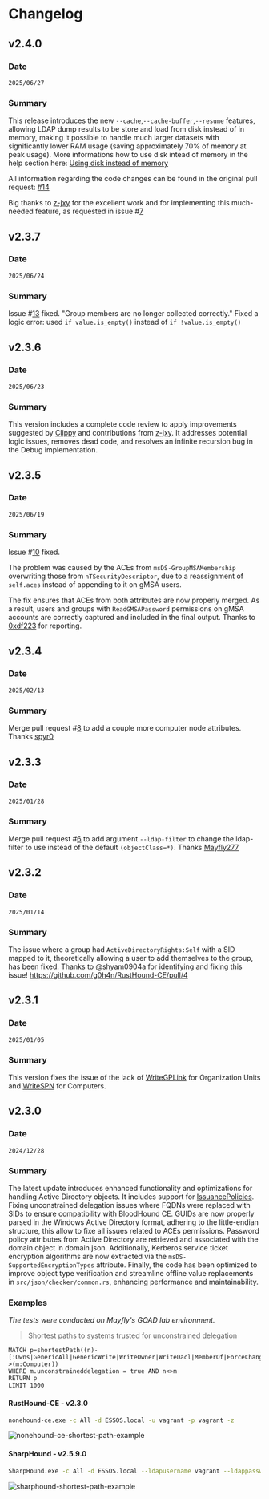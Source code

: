 # Changelog

## v2.4.0

### Date
`2025/06/27`

### Summary

This release introduces the new `--cache`,`--cache-buffer`,`--resume` features, allowing LDAP dump results to be store and load from disk instead of in memory, making it possible to handle much larger datasets with significantly lower RAM usage (saving approximately 70% of memory at peak usage). More informations how to use disk intead of memory in the help section here: [Using disk instead of memory](https://github.com/g0h4n/RustHound-CE/blob/main/HELP.md#using-disk-instead-of-memory)

All information regarding the code changes can be found in the original pull request: [#14](https://github.com/g0h4n/RustHound-CE/pull/14)

Big thanks to [z-jxy](https://github.com/z-jxy) for the excellent work and for implementing this much-needed feature, as requested in issue #[7](https://github.com/g0h4n/RustHound-CE/issues/7)

## v2.3.7

### Date
`2025/06/24`

### Summary

Issue #[13](https://github.com/g0h4n/RustHound-CE/issues/13) fixed.
"Group members are no longer collected correctly."
Fixed a logic error: used `if value.is_empty()` instead of `if !value.is_empty()`

## v2.3.6

### Date
`2025/06/23`

### Summary

This version includes a complete code review to apply improvements suggested by [Clippy](https://doc.rust-lang.org/clippy/usage.html) and contributions from [z-jxy](https://github.com/z-jxy). It addresses potential logic issues, removes dead code, and resolves an infinite recursion bug in the Debug implementation.

## v2.3.5

### Date
`2025/06/19`

### Summary

Issue #[10](https://github.com/g0h4n/RustHound-CE/issues/10) fixed.

The problem was caused by the ACEs from `msDS-GroupMSAMembership` overwriting those from `nTSecurityDescriptor`, due to a reassignment of `self.aces` instead of appending to it on gMSA users.

The fix ensures that ACEs from both attributes are now properly merged. As a result, users and groups with `ReadGMSAPassword` permissions on gMSA accounts are correctly captured and included in the final output. Thanks to [0xdf223](https://github.com/0xdf223) for reporting.

## v2.3.4

### Date
`2025/02/13`

### Summary

Merge pull request #[8](https://github.com/g0h4n/RustHound-CE/pull/8) to add a couple more computer node attributes. Thanks [spyr0](https://github.com/spyr0-sec)

## v2.3.3

### Date
`2025/01/28`

### Summary

Merge pull request #[6](https://github.com/g0h4n/RustHound-CE/pull/6) to add argument `--ldap-filter` to change the ldap-filter to use instead of the default `(objectClass=*)`. Thanks [Mayfly277](https://github.com/Mayfly277)

## v2.3.2

### Date
`2025/01/14`

### Summary

The issue where a group had `ActiveDirectoryRights:Self` with a SID mapped to it, theoretically allowing a user to add themselves to the group, has been fixed. Thanks to @shyam0904a for identifying and fixing this issue! https://github.com/g0h4n/RustHound-CE/pull/4

## v2.3.1

### Date
`2025/01/05`

### Summary

This version fixes the issue of the lack of [WriteGPLink](https://support.bloodhoundenterprise.io/hc/en-us/articles/29117665141915-WriteGPLink) for Organization Units and [WriteSPN](https://support.bloodhoundenterprise.io/hc/en-us/articles/17222775975195-WriteSPN) for Computers.

## v2.3.0

### Date
`2024/12/28`

### Summary

The latest update introduces enhanced functionality and optimizations for handling Active Directory objects. It includes support for [IssuancePolicies](https://support.bloodhoundenterprise.io/hc/en-us/articles/26194070577691-IssuancePolicy). Fixing unconstrained delegation issues where FQDNs were replaced with SIDs to ensure compatibility with BloodHound CE. GUIDs are now properly parsed in the Windows Active Directory format, adhering to the little-endian structure, this allow to fixe all issues related to ACEs permissions. Password policy attributes from Active Directory are retrieved and associated with the domain object in domain.json. Additionally, Kerberos service ticket encryption algorithms are now extracted via the `msDS-SupportedEncryptionTypes` attribute. Finally, the code has been optimized to improve object type verification and streamline offline value replacements in `src/json/checker/common.rs`, enhancing performance and maintainability.

### Examples

*The tests were conducted on Mayfly's GOAD lab environment.*

> Shortest paths to systems trusted for unconstrained delegation

```cypher
MATCH p=shortestPath((n)-[:Owns|GenericAll|GenericWrite|WriteOwner|WriteDacl|MemberOf|ForceChangePassword|AllExtendedRights|AddMember|HasSession|Contains|GPLink|AllowedToDelegate|TrustedBy|AllowedToAct|AdminTo|CanPSRemote|CanRDP|ExecuteDCOM|HasSIDHistory|AddSelf|DCSync|ReadLAPSPassword|ReadGMSAPassword|DumpSMSAPassword|SQLAdmin|AddAllowedToAct|WriteSPN|AddKeyCredentialLink|SyncLAPSPassword|WriteAccountRestrictions|WriteGPLink|GoldenCert|ADCSESC1|ADCSESC3|ADCSESC4|ADCSESC5|ADCSESC6a|ADCSESC6b|ADCSESC7|ADCSESC9a|ADCSESC9b|ADCSESC10a|ADCSESC10b|ADCSESC13|DCFor|SyncedToEntraUser*1..]->(m:Computer))
WHERE m.unconstraineddelegation = true AND n<>m
RETURN p
LIMIT 1000
```

#### RustHound-CE - v2.3.0

```bash
nonehound-ce.exe -c All -d ESSOS.local -u vagrant -p vagrant -z
```

![nonehound-ce-shortest-path-example](./img/demo/RUSTHOUND_ESSOS_LOCAL_SHORTEST_PATH_EXAMPLE_24122024.png)

#### SharpHound - v2.5.9.0

```bash
SharpHound.exe -c All -d ESSOS.local --ldapusername vagrant --ldappassword vagrant
```

![sharphound-shortest-path-example](./img/demo/SHARPHOUND_ESSOS_LOCAL_SHORTEST_PATH_EXAMPLE_24122024.png)

